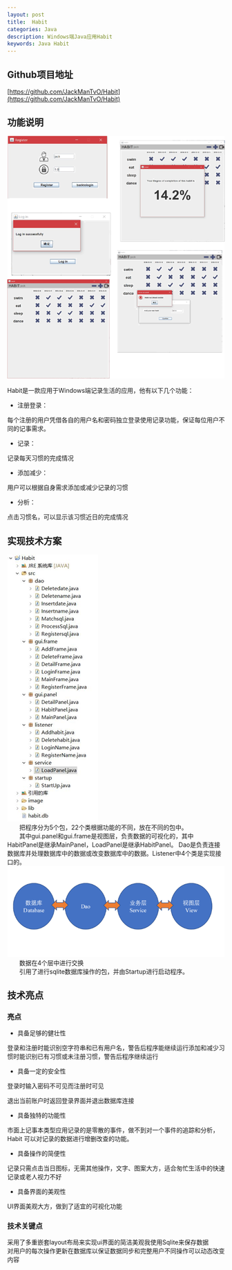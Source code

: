 ```yaml
---
layout: post
title:  Habit
categories: Java
description: Windows端Java应用Habit
keywords: Java Habit
---
```

## Github项目地址

[https://github.com/JackManTvO/Habit](https://github.com/JackManTvO/Habit)

## 功能说明

![Form](/images/posts/Java/Habit-form.png)

Habit是一款应用于Windows端记录生活的应用，他有以下几个功能：

- 注册登录：

每个注册的用户凭借各自的用户名和密码独立登录使用记录功能，保证每位用户不同的记事需求。

- 记录：

记录每天习惯的完成情况

- 添加减少：

用户可以根据自身需求添加或减少记录的习惯

- 分析：

点击习惯名，可以显示该习惯近日的完成情况

## 实现技术方案

![组成](/images/posts/Java/Habit-level.png)  
&emsp;&emsp;把程序分为5个包，22个类根据功能的不同，放在不同的包中。  
&emsp;&emsp;其中gui.panel和gui.frame是视图层，负责数据的可视化的，其中 HabitPanel是继承MainPanel，LoadPanel是继承HabitPanel。 Dao是负责连接数据库并处理数据库中的数据或改变数据库中的数据。Listener中4个类是实现接口的。
![层](/images/posts/Java/Habit-diagram.png)
&emsp;&emsp;数据在4个层中进行交换  
&emsp;&emsp;引用了进行sqlite数据库操作的包，并由Startup进行启动程序。

## 技术亮点

### 亮点

- 具备足够的健壮性

登录和注册时能识别空字符串和已有用户名，警告后程序能继续运行添加和减少习惯时能识别已有习惯或未注册习惯，警告后程序继续运行

- 具备一定的安全性

登录时输入密码不可见而注册时可见

退出当前账户时返回登录界面并退出数据库连接

- 具备独特的功能性

市面上记事本类型应用记录的是零散的事件，做不到对一个事件的追踪和分析，Habit 可以对记录的数据进行增删改查的功能。

- 具备操作的简便性

记录只需点击当日图标，无需其他操作，文字、图案大方，适合匆忙生活中的快速记录或老人视力不好

- 具备界面的美观性

UI界面美观大方，做到了适宜的可视化功能

### 技术关键点

采用了多重嵌套layout布局来实现ui界面的简洁美观我使用Sqlite来保存数据  
对用户的每次操作更新在数据库以保证数据同步和完整用户不同操作可以动态改变内容
